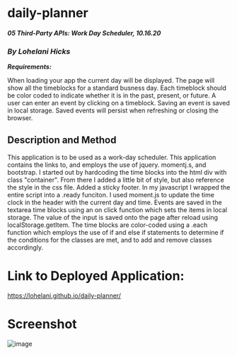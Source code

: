 # daily-planner

#### _05 Third-Party APIs: Work Day Scheduler, 10.16.20_

### _By Lohelani Hicks_

***Requirements:***

When loading your app the current day will be displayed.
The page will show all the timeblocks for a standard busness day.
Each timeblock should be color coded to indicate whether it is in the past, present, or future.
A user can enter an event by clicking on a timeblock.
Saving an event is saved in local storage.
Saved events will persist when refreshing or closing the browser.

## Description and Method

This application is to be used as a work-day scheduler. This application contains the links to, and employs the use of jquery. momentj.s, and bootstrap. I started out by hardcoding the time blocks into the html div with class "container". From there I added a little bit of style, but also reference the style in the css file. Added a sticky footer. In my javascript I wrapped the entire script into a .ready funciton. I used moment.js to update the time clock in the header with the current day and time. Events are saved in the textarea time blocks using an on click function which sets the items in local storage. The value of the input is saved onto the page after reload using localStorage.getItem. The time blocks are color-coded using a .each function which employs the use of if and else if statements to determine if the conditions for the classes are met, and to add and remove classes accordingly.

# Link to Deployed Application:

https://lohelani.github.io/daily-planner/

# Screenshot

![image](https://user-images.githubusercontent.com/70550481/96306773-52194700-0fce-11eb-94e3-8dd6aebf3139.png)

